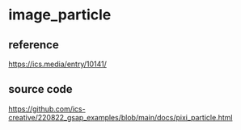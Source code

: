 # image_particle

## reference
https://ics.media/entry/10141/

## source code
https://github.com/ics-creative/220822_gsap_examples/blob/main/docs/pixi_particle.html
